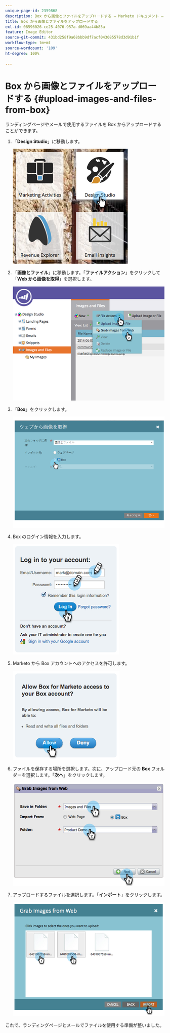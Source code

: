 ```yaml
---
unique-page-id: 2359868
description: Box から画像とファイルをアップロードする — Marketo ドキュメント — 製品ドキュメント
title: Box から画像とファイルをアップロードする
exl-id: 08596026-ce25-4076-957a-d069aa44b85a
feature: Image Editor
source-git-commit: 431bd258f9a68bbb9df7acf043085578d3d91b1f
workflow-type: tm+mt
source-wordcount: '109'
ht-degree: 100%

---
```


# Box から画像とファイルをアップロードする {#upload-images-and-files-from-box}

ランディングページやメールで使用するファイルを Box からアップロードすることができます。

1. 「**Design Studio**」に移動します。

   ![](assets/designstudio-3.png)

1. 「**画像とファイル**」に移動します。「**ファイルアクション**」をクリックして「**Web から画像を取得**」を選択します。

   ![](assets/image2014-9-16-12-3a50-3a40.png)

1. 「**Box**」をクリックします。

   ![](assets/image2014-9-16-12-3a50-3a56.png)

1. Box のログイン情報を入力します。

   ![](assets/image2014-9-16-12-3a51-3a10.png)

1. Marketo から Box アカウントへのアクセスを許可します。

   ![](assets/image2014-9-16-12-3a51-3a28.png)

1. ファイルを保存する場所を選択します。次に、アップロード元の **Box** フォルダーを選択します。「**次へ**」をクリックします。

   ![](assets/image2014-9-16-12-3a51-3a59.png)

1. アップロードするファイルを選択します。「**インポート**」をクリックします。

   ![](assets/image2014-9-16-12-3a52-3a15.png)

これで、ランディングページとメールでファイルを使用する準備が整いました。

